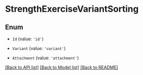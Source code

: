 # StrengthExerciseVariantSorting

## Enum


* `Id` (value: `'id'`)

* `Variant` (value: `'variant'`)

* `Attachment` (value: `'attachment'`)


[[Back to API list]](../README.md#documentation-for-api-endpoints) [[Back to Model list]](../README.md#documentation-for-models) [[Back to README]](../README.md)
